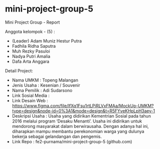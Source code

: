# mini-project-group-5

Mini Project Group - Report

Anggota kelompok - (5) :
- (Leader) Adam Muniz Hestur Putra
- Fadhila Ridha Saputra
- Muh Rezky Pasuloi
- Nadya Putri Amalia
- Dafa Arta Anggara

Detail Project:

- Nama UMKM : Topeng Malangan
- Jenis Usaha :  Kesenian / Souvenir
- Nama Pemilik :  Adi Sudarsono
- Link Sosial Media : 
- Link Desain Web :  https://www.figma.com/file/lfXq1Fsu1rtLPiRLVxFMAa/MockUp-UMKM?type=design&node-id=0%3A1&mode=design&t=R5FYveKHpLpH3aey-1 
- Deskripsi Usaha : Usaha yang didirikan Kementrian Sosial pada tahun 2016 melalui program ‘Desaku Menanti’. Usaha ini didirikan untuk mendorong masyarakat dalam berwirausaha. Dengan adanya hal ini, diharapkan mampu membantu perekonomian warga yang dulunya bekerja sebagai gelandangan dan pengemis.
- Link Repo : fe2-purnama/mini-project-group-5 (github.com)

